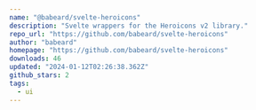```yaml
---
name: "@babeard/svelte-heroicons"
description: "Svelte wrappers for the Heroicons v2 library."
repo_url: "https://github.com/babeard/svelte-heroicons"
author: "babeard"
homepage: "https://github.com/babeard/svelte-heroicons"
downloads: 46
updated: "2024-01-12T02:26:38.362Z"
github_stars: 2
tags: 
  - ui
---
```

